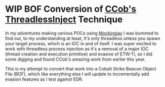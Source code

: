 # WIP BOF Conversion of [CCob's ThreadlessInject](https://github.com/CCob/ThreadlessInject/tree/master) Technique

In my adventures making various POCs using [Mockingjay](https://www.securityjoes.com/post/process-mockingjay-echoing-rwx-in-userland-to-achieve-code-execution) I was bummed to find out, to my understanding at least, it's only threadless unless you spawn your target process, which is an IOC in and of itself. I was super excited to work with threadless process injection as it's a removal of a major IOC (thread creation and execution primitive) and evasive of ETW-Ti, so I did some digging and found CCob's amazing work from earlier this year.

This is my attempt to convert that work into a Cobalt Strike Beacon Object File (BOF), which like everything else I will update to incrementally add evasion features as I test against EDR.